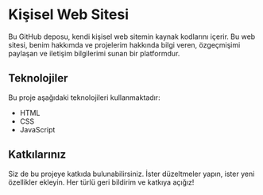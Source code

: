 <!-- <p class="open-website" > My Website Project </p> -->
<!-- <p class="date-website" > 09.12.2023 </p> -->

# Kişisel Web Sitesi

Bu GitHub deposu, kendi kişisel web sitemin kaynak kodlarını içerir. Bu web sitesi, benim hakkımda ve projelerim hakkında bilgi veren, özgeçmişimi paylaşan ve iletişim bilgilerimi sunan bir platformdur. 

## Teknolojiler

Bu proje aşağıdaki teknolojileri kullanmaktadır:

- HTML
- CSS
- JavaScript

## Katkılarınız

Siz de bu projeye katkıda bulunabilirsiniz. İster düzeltmeler yapın, ister yeni özellikler ekleyin. Her türlü geri bildirim ve katkıya açığız!

